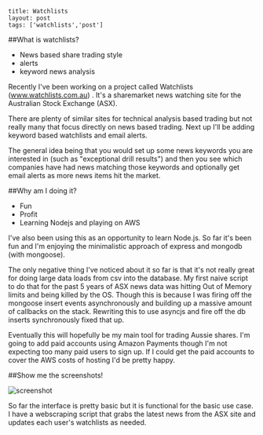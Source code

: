 ```
title: Watchlists
layout: post
tags: ['watchlists','post']
```

##What is watchlists?


   * News based share trading style
   * alerts
   * keyword news analysis

Recently I've been working on a project called Watchlists (www.watchlists.com.au) .  It's a sharemarket news watching site for the Australian Stock Exchange (ASX).  

There are plenty of similar sites for technical analysis based trading but not really many that focus directly on news based trading.  Next up I'll be adding keyword based watchlists and email alerts.

The general idea being that you would set up some news keywords you are interested in (such as "exceptional drill results") and then you see which companies have had news matching those keywords and optionally get email alerts as more news items hit the market.

##Why am I doing it?


   * Fun
   * Profit
   * Learning Nodejs and playing on AWS

I've also been using this as an opportunity to learn Node.js.  So far it's been fun and I'm enjoying the minimalistic approach of express and mongodb (with mongoose).

The only negative thing I've noticed about it so far is that it's not really great for doing large data loads from csv into the database.  My  first naive script to do that for the past 5 years of ASX news data was hitting Out of Memory limits and being killed by the OS.  Though this is because I was firing off the mongoose insert events asynchronously and building up a massive amount of callbacks on the stack.  Rewriting this to use asyncjs and fire off the db inserts synchronously fixed that up.

Eventually this will hopefully be my main tool for trading Aussie shares.  I'm going to add paid accounts using Amazon Payments though I'm not expecting too many paid users to sign up.  If I could get the paid accounts to cover the AWS costs of hosting I'd be pretty happy.


##Show me the screenshots!

![screenshot](/images/screenshot1.png)

So far the interface is pretty basic but it is functional for the basic use case.  I have a webscraping script that grabs the latest news from the ASX site and updates each user's watchlists as needed.


